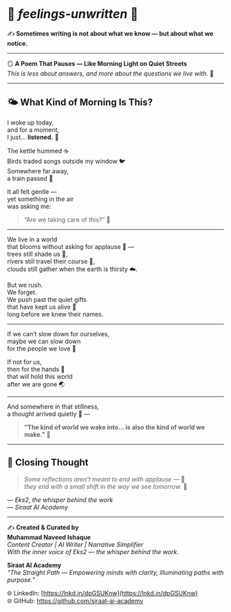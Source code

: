 # 🌿 *feelings-unwritten* 🌿

✍️ **Sometimes writing is not about what we know — but about what we notice.**

---

🪞 **A Poem That Pauses — Like Morning Light on Quiet Streets**  
_This is less about answers, and more about the questions we live with._ 🌸

---

## 🌤️ **What Kind of Morning Is This?**

I woke up today,  
and for a moment,  
I just… **listened.** 🍃

The kettle hummed ☕  
Birds traded songs outside my window 🐦  
Somewhere far away,  
a train passed 🚉

It all felt gentle —  
yet something in the air  
was asking me:

> “Are we taking care of this?” 🌱

---

We live in a world  
that blooms without asking for applause 🌷 —  
trees still shade us 🌳,  
rivers still travel their course 🌊,  
clouds still gather when the earth is thirsty ☁️.

But we rush.  
We forget.  
We push past the quiet gifts  
that have kept us alive 🌺  
long before we knew their names.

---

If we can’t slow down for ourselves,  
maybe we can slow down  
for the people we love 💞

If not for us,  
then for the hands 👐  
that will hold this world  
after we are gone 🌏

---

And somewhere in that stillness,  
a thought arrived quietly 💫 —

> **“The kind of world we wake into… is also the kind of world we make.”** 🌼

---

## 🌙 **Closing Thought**

> _Some reflections aren’t meant to end with applause —_ 👏  
> _they end with a small shift in the way we see tomorrow._ 🌄

— *Eks2, the whisper behind the work*  
— *Siraat AI Academy*

---

✍️ **Created & Curated by**  
**Muhammad Naveed Ishaque**  
_Content Creator | AI Writer | Narrative Simplifier_  
_With the inner voice of Eks2 — the whisper behind the work._

**Siraat AI Academy**  
_“The Straight Path — Empowering minds with clarity, illuminating paths with purpose.”_

🌐 LinkedIn: [https://lnkd.in/dpGSUKnw](https://lnkd.in/dpGSUKnw)  
🌐 GitHub: https://github.com/siraat-ai-academy
